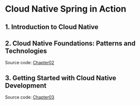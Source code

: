 # Cloud Native Spring in Action

## 1. Introduction to Cloud Native

## 2. Cloud Native Foundations: Patterns and Technologies

Source code: [Chapter02](https://github.com/ThomasVitale/cloud-native-spring-in-action/tree/main/Chapter02)

## 3. Getting Started with Cloud Native Development

Source code: [Chapter03](https://github.com/ThomasVitale/cloud-native-spring-in-action/tree/main/Chapter03)
